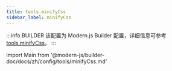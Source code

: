 ```yaml
---
title: tools.minifyCss
sidebar_label: minifyCss
---
```


:::info BUILDER
该配置为 Modern.js Builder 配置，详细信息可参考 [tools.minifyCss](https://modernjs.dev/builder/api/config-tools.html#tools-minifycss)。
:::

import Main from '@modern-js/builder-doc/docs/zh/config/tools/minifyCss.md'

<Main />
